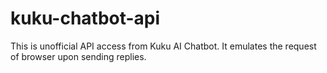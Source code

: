 # kuku-chatbot-api
This is unofficial API access from Kuku AI Chatbot. It emulates the request of browser upon sending replies.
